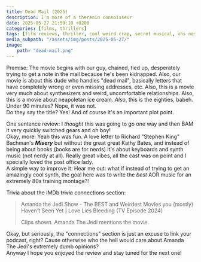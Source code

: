 ```yaml
---
title: Dead Mail (2025)
description: I'm more of a theremin connoisseur
date: 2025-05-27 21:59:10 +0200
categories: [films, thrillers]
tags: [film reviews, thriller, cool weird crap, secret musical, vhs nostalgia, they say the title]
media_subpath: "/assets/img/posts/2025-05-27/"
image:
    path: "dead-mail.png"
---
```

<span class="reviewsection">Premise:</span> The movie begins with our guy, chained, tied up, desperately trying to get a note in the mail because he's been kidnapped. Also, our movie is about this dude who handles "dead mail", basically letters that have completely wrong or even missing addresses, etc. Also, this is a movie very much about synthesizers and weird, uncomfortable relationships. Also, this is a movie about neapoletan ice cream. *Also*, this is the eighties, babeh.<br/>
<span class="reviewsection">Under 90 minutes?</span> Nope, it was not.<br/>
<span class="reviewsection">Do they say the title?</span> Yes! And of course it's an important plot point.

<span class="reviewsection">One sentence review:</span> I *thought* this was going to go one way and then BAM it very quickly switched gears and oh boy!<br/>
<span class="reviewsection">Okay, more:</span> Yeah this was fun. A love letter to Richard "Stephen King" Bachman's ***Misery*** but without the great great Kathy Bates, and instead of being about books (books are for nerds) it's about keyboards and synth music (not nerdy at all). Really great vibes, all the cast was on point and I specially loved the post office lady.<br/>
<span class="reviewsection">A simple way to improve it:</span> Hear me out: what if instead of trying to get an amazingly cool synth, the goal here was to write the *best* AOR music for an extremely 80s training montage?!

<span class="reviewsection">Trivia about the IMDb ~~trivia~~ connections section:</span>
> Amanda the Jedi Show - The BEST and Weirdest Movies you (mostly) Haven't Seen Yet | Love Lies Bleeding (TV Episode 2024)
>
> Clips shown. Amanda The Jedi mentions the movie.

Okay, but seriously, the "connections" section is just an excuse to link your podcast, right? Cause otherwise who the hell would care about Amanda The Jedi's extremely dumb opinions?<br/>Anyway I hope you enjoyed the review and stay tuned for the next one!